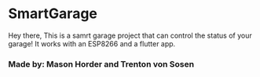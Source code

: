 # SmartGarage

Hey there, 
This is a samrt garage project that can control the status of your garage! It works with an ESP8266 and a flutter app. 

### Made by: Mason Horder and Trenton von Sosen
